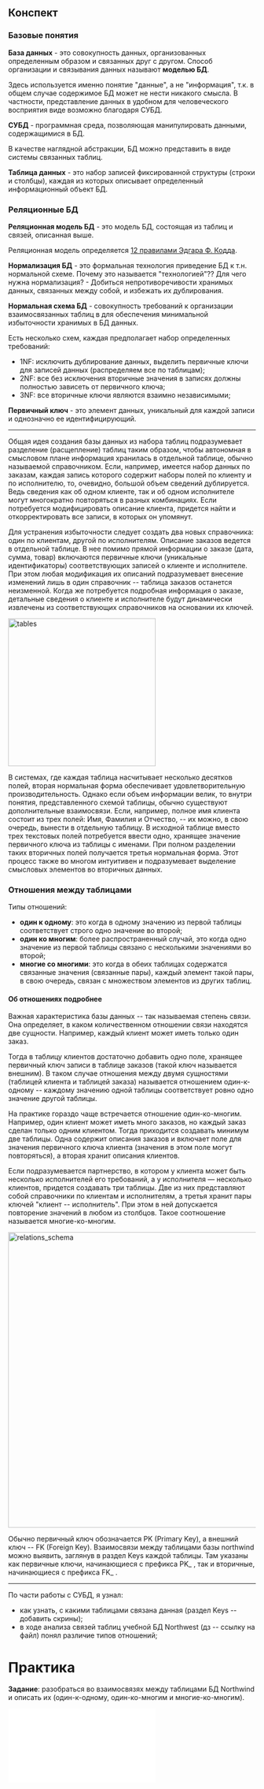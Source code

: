 ## Конспект

### Базовые понятия

**База данных** - это совокупность данных, организованных определенным образом и связанных друг с другом. Способ организации и связывания данных называют **моделью БД**.

Здесь используется именно понятие "данные", а не "информация", т.к. в общем случае содержимое БД может не нести никакого смысла. В частности, представление данных в удобном для человеческого восприятия виде возможно благодаря СУБД.

**СУБД** - программная среда, позволяющая манипулировать данными, содержащимися в БД.

В качестве наглядной абстракции, БД можно представить в виде системы связанных таблиц.

**Таблица данных** - это набор записей фиксированной структуры (строки и столбцы), каждая из которых описывает определенный информационный объект БД.

### Реляционные БД

**Реляционная модель БД** - это модель БД, состоящая из таблиц и связей, описанная выше.

Реляционная модель определяется [12 правилами Эдгара Ф. Кодда](https://ru.wikipedia.org/wiki/12_%D0%BF%D1%80%D0%B0%D0%B2%D0%B8%D0%BB_%D0%9A%D0%BE%D0%B4%D0%B4%D0%B0).

**Нормализация БД** - это формальная технология приведение БД к т.н. нормальной схеме.
 Почему это называется "технологией"??
 Для чего нужна нормализация? - Добиться непротиворечивости хранимых данных, связанных между собой, и избежать их дублирования.

**Нормальная схема БД** - совокупность требований к организации взаимосвязанных таблиц в для обеспечения минимальной избыточности хранимых в БД данных.

Есть несколько схем, каждая предполагает набор определенных требований:
- 1NF: исключить дублирование данных, выделить первичные ключи для записей данных (распределяем все по таблицам);
- 2NF: все без исключения вторичные значения в записях должны полностью зависеть от первичного ключа;
- 3NF: все вторичные ключи являются взаимно независимыми;

**Первичный ключ** - это элемент данных, уникальный для каждой записи и однозначно ее идентифицирующий.

---

Общая идея создания базы данных из набора таблиц подразумевает разделение (расщепление) таблиц таким образом, чтобы автономная в смысловом плане информация хранилась в отдельной таблице, обычно называемой справочником. Если, например, имеется набор данных по заказам, каждая запись которого содержит наборы полей по клиенту и по исполнителю, то, очевидно, большой объем сведений дублируется. Ведь сведения как об одном клиенте, так и об одном исполнителе могут многократно повторяться в разных комбинациях. Если потребуется модифицировать описание клиента, придется найти и откорректировать все записи, в которых он упомянут.

Для устранения избыточности следует создать два новых справочника: один по клиентам, другой по исполнителям. Описание заказов ведется в отдельной таблице. В нее помимо прямой информации о заказе (дата, сумма, товар) включаются первичные ключи (уникальные идентификаторы) соответствующих записей о клиенте и исполнителе. При этом любая модификация их описаний подразумевает внесение изменений лишь в один справочник -- таблица заказов останется неизменной. Когда же потребуется подробная информация о заказе, детальные сведения о клиенте и исполнителе будут динамически извлечены из соответствующих справочников на основании их ключей.

<img src="https://skillsmart.ru/data//sql0/sq1.png" alt="tables" height="300"/>

В системах, где каждая таблица насчитывает несколько десятков полей, вторая нормальная форма обеспечивает удовлетворительную производительность. Однако если объем информации велик, то внутри понятия, представленного схемой таблицы, обычно существуют дополнительные взаимосвязи. Если, например, полное имя клиента состоит из трех полей: Имя, Фамилия и Отчество, -- их можно, в свою очередь, вынести в отдельную таблицу. В исходной таблице вместо трех текстовых полей потребуется ввести одно, хранящее значение первичного ключа из таблицы с именами. При полном разделении таких вторичных полей получается третья нормальная форма. Этот процесс также во многом интуитивен и подразумевает выделение смысловых элементов во вторичных данных.

### Отношения между таблицами

Типы отношений:
- **один к одному**: это когда в одному значению из первой таблицы соответствует строго одно значение во второй;
- **один ко многим**: более распространенный случай, это когда одно значение из первой таблицы связано с несколькими значениями во второй;
- **многие со многими**: это когда в обеих таблицах содержатся связанные значения (связанные пары), каждый элемент такой пары, в свою очередь, связан с множеством элементов из других таблиц.

#### Об отношениях подробнее

Важная характеристика базы данных -- так называемая степень связи. Она определяет, в каком количественном отношении связи находятся две сущности. Например, каждый клиент может иметь только один заказ.

Тогда в таблицу клиентов достаточно добавить одно поле, хранящее первичный ключ записи в таблице заказов (такой ключ называется внешним). В таком случае отношения между двумя сущностями (таблицей клиента и таблицей заказа) называется отношением один-к-одному -- каждому значению одной таблицы соответствует ровно одно значение другой таблицы.

На практике гораздо чаще встречается отношение один-ко-многим. Например, один клиент может иметь много заказов, но каждый заказ сделан только одним клиентом. Тогда приходится создавать минимум две таблицы. Одна содержит описания заказов и включает поле для значения первичного ключа клиента (значения в этом поле могут повторяться), а вторая хранит описания клиентов.

Если подразумевается партнерство, в котором у клиента может быть несколько исполнителей его требований, а у исполнителя — несколько клиентов, придется создавать три таблицы. Две из них представляют собой справочники по клиентам и исполнителям, а третья хранит пары ключей "клиент -- исполнитель". При этом в ней допускается повторение значений в любом из столбцов. Такое соотношение называется многие-ко-многим.

<img src="https://skillsmart.ru/data//sql0/sq2.png" alt="relations_schema" width=600/>

Обычно первичный ключ обозначается PK (Primary Key), а внешний ключ -- FK (Foreign Key). Взаимосвязи между таблицами базы northwind можно выявить, заглянув в раздел Keys каждой таблицы. Там указаны как первичные ключи, начинающиеся с префикса PK_ , так и вторичные, начинающиеся с префикса FK_ . 

---

По части работы с СУБД, я узнал:
- как узнать, с какими таблицами связана данная (раздел Keys -- добавить скрины);
- в ходе анализа связей таблиц учебной БД Northwest (дз -- ссылку на файл) понял различие типов отношений;

# Практика

**Задание**: разобраться во взаимосвязях между таблицами БД Northwind и описать их (один-к-одному, один-ко-многим и многие-ко-многим).

![Файл с решением](sql_task2_prac.md)
